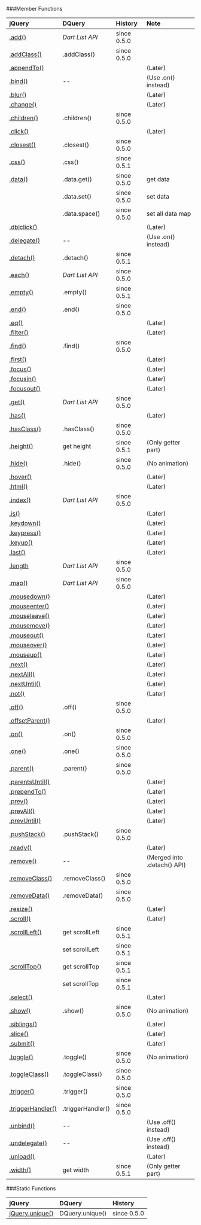 ###Member Functions

| jQuery | DQuery | History | Note |
|:-----------|:------------|:------------|:------------|
| [.add()](http://api.jquery.com/add/) | *Dart List API* | since 0.5.0 |
| [.addClass()](http://api.jquery.com/addClass/) | .addClass() | since 0.5.0 |
| [.appendTo()](http://api.jquery.com/appendTo/) | | | (Later)
| [.bind()](http://api.jquery.com/bind/) | -- | | (Use .on() instead)
| [.blur()](http://api.jquery.com/blur/) | | | (Later)
| [.change()](http://api.jquery.com/change/) | | | (Later)
| [.children()](http://api.jquery.com/children/) | .children() | since 0.5.0 |
| [.click()](http://api.jquery.com/click/) | | | (Later)
| [.closest()](http://api.jquery.com/closest/) | .closest() | since 0.5.0 |
| [.css()](http://api.jquery.com/css/) | .css() | since 0.5.1 |
| [.data()](http://api.jquery.com/data/) | .data.get() | since 0.5.0 | get data
| | .data.set() | since 0.5.0 | set data
| | .data.space() | since 0.5.0 | set all data map
| [.dblclick()](http://api.jquery.com/dblclick/) | | | (Later)
| [.delegate()](http://api.jquery.com/delegate/) | -- | | (Use .on() instead)
| [.detach()](http://api.jquery.com/detach/) | .detach() | since 0.5.1 |
| [.each()](http://api.jquery.com/each/) | *Dart List API* | since 0.5.0 |
| [.empty()](http://api.jquery.com/empty/) | .empty() | since 0.5.1 |
| [.end()](http://api.jquery.com/end/) | .end() | since 0.5.0 |
| [.eq()](http://api.jquery.com/eq/) | | | (Later)
| [.filter()](http://api.jquery.com/filter/) | | | (Later)
| [.find()](http://api.jquery.com/find/) | .find() | since 0.5.0 |
| [.first()](http://api.jquery.com/first/) | | | (Later)
| [.focus()](http://api.jquery.com/focus/) | | | (Later)
| [.focusin()](http://api.jquery.com/focusin/) | | | (Later)
| [.focusout()](http://api.jquery.com/focusout/) | | | (Later)
| [.get()](http://api.jquery.com/get/) | *Dart List API* | since 0.5.0 |
| [.has()](http://api.jquery.com/has/) | | | (Later)
| [.hasClass()](http://api.jquery.com/hasClass/) | .hasClass() | since 0.5.0 |
| [.height()](http://api.jquery.com/height/) | get height | since 0.5.1 | (Only getter part)
| [.hide()](http://api.jquery.com/hide/) | .hide() | since 0.5.0 | (No animation)
| [.hover()](http://api.jquery.com/hover/) | | | (Later)
| [.html()](http://api.jquery.com/html/) | | | (Later)
| [.index()](http://api.jquery.com/index/) | *Dart List API* | since 0.5.0 |
| [.is()](http://api.jquery.com/is/) | | | (Later)
| [.keydown()](http://api.jquery.com/keydown/) | | | (Later)
| [.keypress()](http://api.jquery.com/keypress/) | | | (Later)
| [.keyup()](http://api.jquery.com/keyup/) | | | (Later)
| [.last()](http://api.jquery.com/last/) | | | (Later)
| [.length](http://api.jquery.com/length/) | *Dart List API* | since 0.5.0 |
| [.map()](http://api.jquery.com/map/) | *Dart List API* | since 0.5.0 |
| [.mousedown()](http://api.jquery.com/mousedown/) | | | (Later)
| [.mouseenter()](http://api.jquery.com/mouseenter/) | | | (Later)
| [.mouseleave()](http://api.jquery.com/mouseleave/) | | | (Later)
| [.mousemove()](http://api.jquery.com/mousemove/) | | | (Later)
| [.mouseout()](http://api.jquery.com/mouseout/) | | | (Later)
| [.mouseover()](http://api.jquery.com/mouseover/) | | | (Later)
| [.mouseup()](http://api.jquery.com/mouseup/) | | | (Later)
| [.next()](http://api.jquery.com/next/) | | | (Later)
| [.nextAll()](http://api.jquery.com/nextAll/) | | | (Later)
| [.nextUntil()](http://api.jquery.com/nextUntil/) | | | (Later)
| [.not()](http://api.jquery.com/not/) | | | (Later)
| [.off()](http://api.jquery.com/off/) | .off() | since 0.5.0 |
| [.offsetParent()](http://api.jquery.com/offsetParent/) | | | (Later)
| [.on()](http://api.jquery.com/on/) | .on() | since 0.5.0 |
| [.one()](http://api.jquery.com/one/) | .one() | since 0.5.0 |
| [.parent()](http://api.jquery.com/parent/) | .parent() | since 0.5.0 |
| [.parentsUntil()](http://api.jquery.com/parentsUntil/) | | | (Later)
| [.prependTo()](http://api.jquery.com/prependTo/) | | | (Later)
| [.prev()](http://api.jquery.com/prev/) | | | (Later)
| [.prevAll()](http://api.jquery.com/prevAll/) | | | (Later)
| [.prevUntil()](http://api.jquery.com/prevUntil/) | | | (Later)
| [.pushStack()](http://api.jquery.com/pushStack/) | .pushStack() | since 0.5.0 |
| [.ready()](http://api.jquery.com/ready/) | | | (Later)
| [.remove()](http://api.jquery.com/remove/) | -- | | (Merged into .detach() API)
| [.removeClass()](http://api.jquery.com/removeClass/) | .removeClass() | since 0.5.0 |
| [.removeData()](http://api.jquery.com/removeData/) | .removeData() | since 0.5.0 |
| [.resize()](http://api.jquery.com/resize/) | | | (Later)
| [.scroll()](http://api.jquery.com/scroll/) | | | (Later)
| [.scrollLeft()](http://api.jquery.com/scrollLeft/) | get scrollLeft | since 0.5.1 |
| | set scrollLeft | since 0.5.1 |
| [.scrollTop()](http://api.jquery.com/scrollTop/) | get scrollTop | since 0.5.1 |
| | set scrollTop | since 0.5.1 |
| [.select()](http://api.jquery.com/select/) | | | (Later)
| [.show()](http://api.jquery.com/show/) | .show() | since 0.5.0 | (No animation)
| [.siblings()](http://api.jquery.com/siblings/) | | | (Later)
| [.slice()](http://api.jquery.com/slice/) | | | (Later)
| [.submit()](http://api.jquery.com/submit/) | | | (Later)
| [.toggle()](http://api.jquery.com/toggle/) | .toggle() | since 0.5.0 | (No animation)
| [.toggleClass()](http://api.jquery.com/toggleClass/) | .toggleClass() | since 0.5.0 |
| [.trigger()](http://api.jquery.com/trigger/) | .trigger() | since 0.5.0 |
| [.triggerHandler()](http://api.jquery.com/triggerHandler/) | .triggerHandler() | since 0.5.0 |
| [.unbind()](http://api.jquery.com/unbind/) | -- | | (Use .off() instead)
| [.undelegate()](http://api.jquery.com/undelegate/) | -- | | (Use .off() instead)
| [.unload()](http://api.jquery.com/unload/) | | | (Later)
| [.width()](http://api.jquery.com/width/) | get width | since 0.5.1 | (Only getter part)

###Static Functions

| jQuery | DQuery | History |
|:-----------|:------------|:------------|
| [jQuery.unique()](http://api.jquery.com/jQuery.unique/) | DQuery.unique() | since 0.5.0 |
